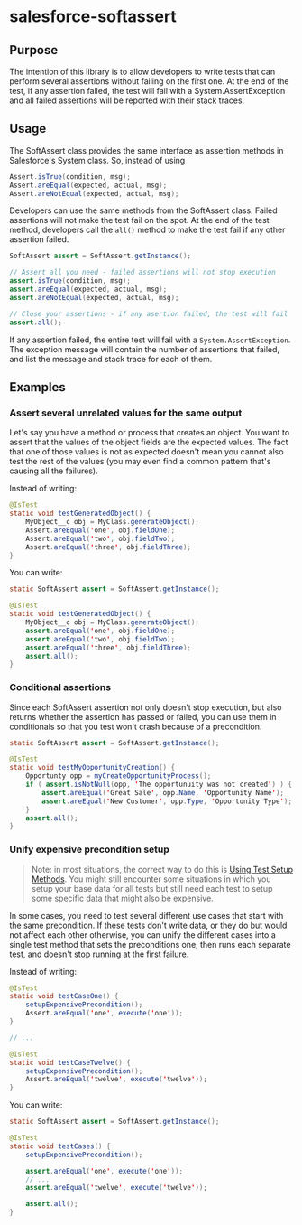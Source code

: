 # salesforce-softassert

## Purpose

The intention of this library is to allow developers to write tests that can
perform several assertions without failing on the first one. At the end of the
test, if any assertion failed, the test will fail with a System.AssertException
and all failed assertions will be reported with their stack traces.

## Usage

The SoftAssert class provides the same interface as assertion methods in
Salesforce's System class. So, instead of using

```java
Assert.isTrue(condition, msg);
Assert.areEqual(expected, actual, msg);
Assert.areNotEqual(expected, actual, msg);
```

Developers can use the same methods from the SoftAssert class. Failed
assertions will not make the test fail on the spot. At the end of the test
method, developers call the `all()` method to make the test fail if any other
assertion failed.

```java
SoftAssert assert = SoftAssert.getInstance();

// Assert all you need - failed assertions will not stop execution
assert.isTrue(condition, msg);
assert.areEqual(expected, actual, msg);
assert.areNotEqual(expected, actual, msg);

// Close your assertions - if any asertion failed, the test will fail
assert.all();
```

If any assertion failed, the entire test will fail with a
`System.AssertException`. The exception message will contain the number of
assertions that failed, and list the message and stack trace for each of them.

## Examples

### Assert several unrelated values for the same output

Let's say you have a method or process that creates an object. You want to
assert that the values of the object fields are the expected values. The fact
that one of those values is not as expected doesn't mean you cannot also test
the rest of the values (you may even find a common pattern that's causing all
the failures).

Instead of writing:

```java
@IsTest
static void testGeneratedObject() {
	MyObject__c obj = MyClass.generateObject();
	Assert.areEqual('one', obj.fieldOne);
	Assert.areEqual('two', obj.fieldTwo);
	Assert.areEqual('three', obj.fieldThree);
}
```

You can write:

```java
static SoftAssert assert = SoftAssert.getInstance();

@IsTest
static void testGeneratedObject() {
	MyObject__c obj = MyClass.generateObject();
	assert.areEqual('one', obj.fieldOne);
	assert.areEqual('two', obj.fieldTwo);
	assert.areEqual('three', obj.fieldThree);
	assert.all();
}
```

### Conditional assertions
Since each SoftAssert assertion not only doesn't stop execution, but also
returns whether the assertion has passed or failed, you can use them in
conditionals so that you test won't crash because of a precondition.

```java
static SoftAssert assert = SoftAssert.getInstance();

@IsTest
static void testMyOpportunityCreation() {
	Opportunty opp = myCreateOpportunityProcess();
	if ( assert.isNotNull(opp, 'The opportunuity was not created') ) {
		assert.areEqual('Great Sale', opp.Name, 'Opportunity Name');
		assert.areEqual('New Customer', opp.Type, 'Opportunity Type');
	}
	assert.all();
}
```

### Unify expensive precondition setup

> Note: in most situations, the correct way to do this is [Using Test Setup
> Methods](https://developer.salesforce.com/docs/atlas.en-us.apexcode.meta/apexcode/apex_testing_testsetup_using.htm).
> You might still encounter some situations in which you setup your base data
> for all tests but still need each test to setup some specific data that
> might also be expensive.

In some cases, you need to test several different use cases that start with the
same precondition. If these tests don't write data, or they do but would not
affect each other otherwise, you can unify the different cases into a single
test method that sets the preconditions one, then runs each separate test, and
doesn't stop running at the first failure.

Instead of writing:

```java
@IsTest
static void testCaseOne() {
	setupExpensivePrecondition();
	Assert.areEqual('one', execute('one'));
}

// ...

@IsTest
static void testCaseTwelve() {
	setupExpensivePrecondition();
	Assert.areEqual('twelve', execute('twelve'));
}
```

You can write:

```java
static SoftAssert assert = SoftAssert.getInstance();

@IsTest
static void testCases() {
	setupExpensivePrecondition();

	assert.areEqual('one', execute('one'));
	// ...
	assert.areEqual('twelve', execute('twelve'));

	assert.all();
}
```

